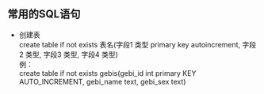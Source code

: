 常用的SQL语句
---
* 创建表  
	create table if not exists 表名(字段1 类型 primary key autoincrement, 字段2 类型, 字段3 类型, 字段4 类型)  
例：  
	create table if not exists gebis(gebi_id int primary KEY AUTO_INCREMENT, gebi_name text, gebi_sex text)

